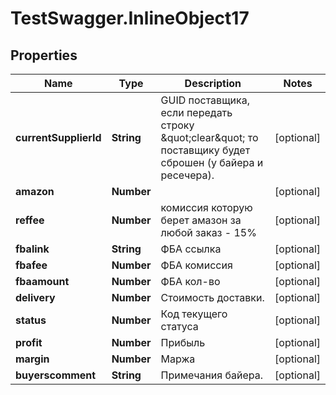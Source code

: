 # TestSwagger.InlineObject17

## Properties

Name | Type | Description | Notes
------------ | ------------- | ------------- | -------------
**currentSupplierId** | **String** | GUID поставщика, если передать строку \&quot;clear\&quot; то поставщику будет сброшен (у байера и ресечера). | [optional] 
**amazon** | **Number** |  | [optional] 
**reffee** | **Number** | комиссия которую берет амазон за любой заказ - 15% | [optional] 
**fbalink** | **String** | ФБА ссылка | [optional] 
**fbafee** | **Number** | ФБА комиссия | [optional] 
**fbaamount** | **Number** | ФБА кол-во | [optional] 
**delivery** | **Number** | Стоимость доставки. | [optional] 
**status** | **Number** | Код текущего статуса | [optional] 
**profit** | **Number** | Прибыль | [optional] 
**margin** | **Number** | Маржа | [optional] 
**buyerscomment** | **String** | Примечания байера. | [optional] 



